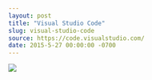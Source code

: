 ```yaml
---
layout: post
title: "Visual Studio Code"
slug: visual-studio-code
source: https://code.visualstudio.com/
date: 2015-5-27 00:00:00 -0700
---
```


<img src="{{ site.url }}/assets/img/screenshots/visual-studio-code.jpg">
